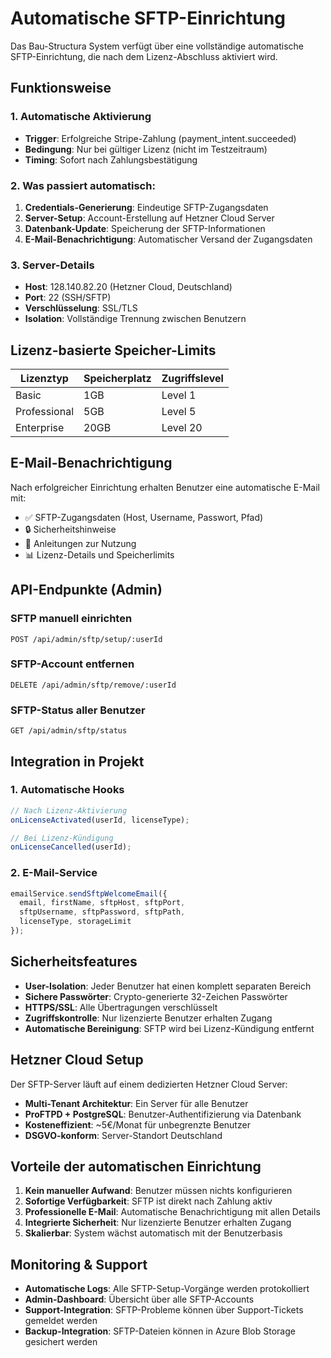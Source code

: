 # Automatische SFTP-Einrichtung

Das Bau-Structura System verfügt über eine vollständige automatische SFTP-Einrichtung, die nach dem Lizenz-Abschluss aktiviert wird.

## Funktionsweise

### 1. Automatische Aktivierung
- **Trigger**: Erfolgreiche Stripe-Zahlung (payment_intent.succeeded)
- **Bedingung**: Nur bei gültiger Lizenz (nicht im Testzeitraum)
- **Timing**: Sofort nach Zahlungsbestätigung

### 2. Was passiert automatisch:
1. **Credentials-Generierung**: Eindeutige SFTP-Zugangsdaten
2. **Server-Setup**: Account-Erstellung auf Hetzner Cloud Server
3. **Datenbank-Update**: Speicherung der SFTP-Informationen
4. **E-Mail-Benachrichtigung**: Automatischer Versand der Zugangsdaten

### 3. Server-Details
- **Host**: 128.140.82.20 (Hetzner Cloud, Deutschland)
- **Port**: 22 (SSH/SFTP)
- **Verschlüsselung**: SSL/TLS
- **Isolation**: Vollständige Trennung zwischen Benutzern

## Lizenz-basierte Speicher-Limits

| Lizenztyp    | Speicherplatz | Zugriffslevel |
|-------------|---------------|---------------|
| Basic       | 1GB           | Level 1       |
| Professional| 5GB           | Level 5       |
| Enterprise  | 20GB          | Level 20      |

## E-Mail-Benachrichtigung

Nach erfolgreicher Einrichtung erhalten Benutzer eine automatische E-Mail mit:
- ✅ SFTP-Zugangsdaten (Host, Username, Passwort, Pfad)
- 🔒 Sicherheitshinweise
- 🚀 Anleitungen zur Nutzung
- 📊 Lizenz-Details und Speicherlimits

## API-Endpunkte (Admin)

### SFTP manuell einrichten
```
POST /api/admin/sftp/setup/:userId
```

### SFTP-Account entfernen
```
DELETE /api/admin/sftp/remove/:userId
```

### SFTP-Status aller Benutzer
```
GET /api/admin/sftp/status
```

## Integration in Projekt

### 1. Automatische Hooks
```typescript
// Nach Lizenz-Aktivierung
onLicenseActivated(userId, licenseType);

// Bei Lizenz-Kündigung  
onLicenseCancelled(userId);
```

### 2. E-Mail-Service
```typescript
emailService.sendSftpWelcomeEmail({
  email, firstName, sftpHost, sftpPort,
  sftpUsername, sftpPassword, sftpPath,
  licenseType, storageLimit
});
```

## Sicherheitsfeatures

- **User-Isolation**: Jeder Benutzer hat einen komplett separaten Bereich
- **Sichere Passwörter**: Crypto-generierte 32-Zeichen Passwörter
- **HTTPS/SSL**: Alle Übertragungen verschlüsselt
- **Zugriffskontrolle**: Nur lizenzierte Benutzer erhalten Zugang
- **Automatische Bereinigung**: SFTP wird bei Lizenz-Kündigung entfernt

## Hetzner Cloud Setup

Der SFTP-Server läuft auf einem dedizierten Hetzner Cloud Server:
- **Multi-Tenant Architektur**: Ein Server für alle Benutzer
- **ProFTPD + PostgreSQL**: Benutzer-Authentifizierung via Datenbank
- **Kosteneffizient**: ~5€/Monat für unbegrenzte Benutzer
- **DSGVO-konform**: Server-Standort Deutschland

## Vorteile der automatischen Einrichtung

1. **Kein manueller Aufwand**: Benutzer müssen nichts konfigurieren
2. **Sofortige Verfügbarkeit**: SFTP ist direkt nach Zahlung aktiv
3. **Professionelle E-Mail**: Automatische Benachrichtigung mit allen Details
4. **Integrierte Sicherheit**: Nur lizenzierte Benutzer erhalten Zugang
5. **Skalierbar**: System wächst automatisch mit der Benutzerbasis

## Monitoring & Support

- **Automatische Logs**: Alle SFTP-Setup-Vorgänge werden protokolliert
- **Admin-Dashboard**: Übersicht über alle SFTP-Accounts
- **Support-Integration**: SFTP-Probleme können über Support-Tickets gemeldet werden
- **Backup-Integration**: SFTP-Dateien können in Azure Blob Storage gesichert werden